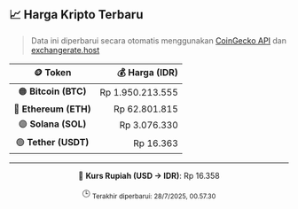 

<!-- HARGA_KRIPTO -->
## 📈 Harga Kripto Terbaru

> Data ini diperbarui secara otomatis menggunakan [CoinGecko API](https://www.coingecko.com/) dan [exchangerate.host](https://exchangerate.host/)

<div align="center">

| 🪙 Token | 💰 Harga (IDR) |
|:------:|---------------:|
| 🟠 **Bitcoin (BTC)**   | Rp 1.950.213.555 |
| 🔵 **Ethereum (ETH)**  | Rp 62.801.815 |
| 🟣 **Solana (SOL)**    | Rp 3.076.330 |
| 🟢 **Tether (USDT)**   | Rp 16.363 |

---

💱 **Kurs Rupiah (USD → IDR)**: Rp 16.358

🕒 <sub>Terakhir diperbarui: 28/7/2025, 00.57.30</sub>

</div>
<!-- /HARGA_KRIPTO -->